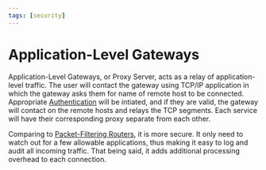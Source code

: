 ```yaml
---
tags: [security]
---
```


# Application-Level Gateways

Application-Level Gateways, or Proxy Server, acts as a relay of
application-level traffic. The user will contact the gateway using TCP/IP
application in which the gateway asks them for name of remote host to be
connected. Appropriate [Authentication](202210040915.md) will be intiated, and
if they are valid, the gateway will contact on the remote hosts and relays the
TCP segments. Each service will have their corresponding proxy separate from
each other.

Comparing to [Packet-Filtering Routers](202301221147.md), it is more secure. It
only need to watch out for a few allowable applications, thus making it easy to
log and audit all incoming traffic. That being said, it adds additional
processing overhead to each connection.
